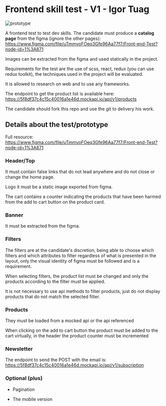 # Frontend skill test - V1 - Igor Tuag

![prototype](https://i.ibb.co/P6zmF1S/Screen-Shot-2020-10-19-at-19-50-28.png)

A frontend test to test dev skills.
The candidate must produce a **catalog page** from the figma (ignore the other pages): https://www.figma.com/file/uTmmvoFOeq3Gfe96Aa77f7/Front-end-Test?node-id=1%3A871

Images can be extracted from the figma and used statically in the project. 

Requirements for the test are the use of scss, react, redux (you can use redux toolkit), the techniques used in the project will be evaluated. 

It is allowed to research on web and to use any frameworks. 

The endpoint to get the product list is available here: https://5f8df37c4c15c40016a1e46d.mockapi.io/api/v1/products

The candidate should fork this repo and use the git to delivery his work.

## Details about the test/prototype

Full resource: https://www.figma.com/file/uTmmvoFOeq3Gfe96Aa77f7/Front-end-Test?node-id=1%3A871 

### Header/Top 

It must contain false links that do not lead anywhere and do not close or change the home page.

Logo it must be a static image exported from figma.

The cart contains a counter indicating the products that have been harmed from the add to cart button on the product card.

### Banner 

It must be extracted from the figma. 

### Filters 

The filters are at the candidate's discretion, being able to choose which filters and which attributes to filter regardless of what is presented in the layout, only the visual identity of figma must be followed and is a requirement. 

When selecting filters, the product list must be changed and only the products according to the filter must be applied. 

It is not necessary to use api methods to filter products, just do not display products that do not match the selected filter. 

### Products 

They must be loaded from a mocked api or the api referenced 

When clicking on the add to cart button the product must be added to the cart virtually, in the header the product counter must be incremented 

### Newsletter

The endpoint to send the POST with the email is: https://5f8df37c4c15c40016a1e46d.mockapi.io/api/v1/subscription

### Optional (plus)

* Pagination

* The mobile version 

